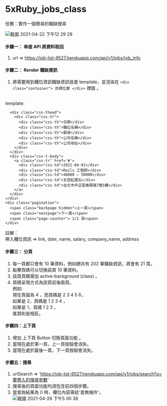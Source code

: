 # 5xRuby_jobs_class
任務：實作一個簡易的職缺搜尋

![截圖 2021-04-22 下午12 29 29](https://user-images.githubusercontent.com/67591631/115655717-6e73b300-a366-11eb-9289-3f892d16ed42.png)

#### 步驟一： 串接 API 將資料取回
1. url => https://job-list-9527.herokuapp.com/api/v1/jobs/job_info 

#### 步驟二： Render 職缺資訊
1. 將需要用到欄位資訊職缺資訊放進 template，並渲染在 `<div class="container"> 目標位置 </div>` 裡面 。
<br>
template:

```<div class="css-table">
  <div class="css-thead">
    <div class="css-tr">
      <div class="css-th">日期</div>
      <div class="css-th">職位名稱</div>
      <div class="css-th">薪資</div>
      <div class="css-th">公司名稱</div>
      <div class="css-th">公司地址</div>
    </div>
  </div>
  <div class="css-t-body">
    <a class="css-tr" href='#'>
      <div class="css-td">2021-04-01</div>
      <div class="css-td">Rails 工程師</div>
      <div class="css-td">40000 ~ 50000</div>
      <div class="css-td">五倍紅寶石</div>
      <div class="css-td">台北市中正區衡陽路7號5樓</div>
    </a>
  </div>
</div>
<div class="pagination">
  <span class="backpage hidden">上一頁</span>
  <span class="nextpage">下一頁</span>
  <span class="page-counter"> 1/1 頁<span>
</div>
```
    
註解：<br>
帶入欄位資訊 => link, date, name, salary, company_name, address

#### 步驟三： 分頁
1. 每一頁都只會有 10 筆資料，例如總共有 202 筆職缺資訊，將會有 21 頁。
2. 點擊頁碼可以切換該頁 10 筆資料。
3. 該頁頁碼需加 active-background (class) 。
4. 頁碼呈現方式為該頁前後兩頁。<br>
例如:<br>
現在頁面為 4 ，而頁碼是 2 3 4 5 6，<br>
如果是 2，頁碼是 1 2 3 4 ，<br>
如果是 1，頁碼 1 2 3 ，<br>
尾頁則是相反。

#### 步驟四：上下頁
1. 增加 上下頁 Button 切換頁面功能 。
2. 當現在處於第一頁，上一頁按鈕會消失。
3. 當現在處於最後一頁，下一頁按鈕會消失。

#### 步驟五：搜尋
1. urlSearch => 'https://job-list-9527.herokuapp.com/api/v1/jobs/search?q=要帶入的搜尋參數'
2. 搜尋後的頁面功能均須包含前四個步驟。
3. 當查詢結果為 0 時，欄位內容需給'查無條件'。 
![截圖 2021-04-26 下午5 00 38](https://user-images.githubusercontent.com/67591631/116057028-fb917180-a6b0-11eb-8abf-388326128fdb.png)



